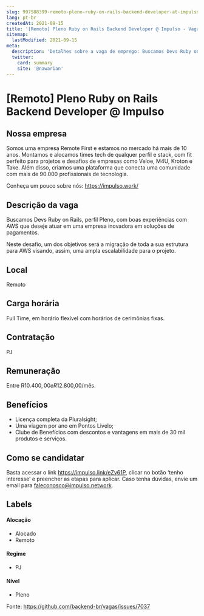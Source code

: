 ```yaml
---
slug: 997588399-remoto-pleno-ruby-on-rails-backend-developer-at-impulso
lang: pt-br
createdAt: 2021-09-15
title: '[Remoto] Pleno Ruby on Rails Backend Developer @ Impulso - Vaga de Emprego'
sitemap:
  lastModified: 2021-09-15
meta:
  description: 'Detalhes sobre a vaga de emprego: Buscamos Devs Ruby on Rails, perfil Pleno, com boas experiências com AWS que deseje atuar em uma empresa inovadora em soluções de pagamentos.  Neste desafio, um dos objetivos será a migração de toda a sua estrutura para AWS visando, assim, uma ampla escalabilidade para o projeto.'
  twitter:
    card: summary
    site: '@nawarian'
---
```


# [Remoto] Pleno Ruby on Rails Backend Developer @ Impulso

## Nossa empresa

Somos uma empresa Remote First e estamos no mercado há mais de 10 anos. Montamos e alocamos times tech de qualquer perfil e stack, com fit perfeito para projetos e desafios de empresas como Veloe, M4U, Kroton e Take. Além disso, criamos uma plataforma que conecta uma comunidade com mais de 90.000 profissionais de tecnologia.

Conheça um pouco sobre nós: https://impulso.work/

## Descrição da vaga

Buscamos Devs Ruby on Rails, perfil Pleno, com boas experiências com AWS que deseje atuar em uma empresa inovadora em soluções de pagamentos. 

Neste desafio, um dos objetivos será a migração de toda a sua estrutura para AWS visando, assim, uma ampla escalabilidade para o projeto.

## Local

Remoto

## Carga horária

Full Time, em horário flexível com horários de cerimônias fixas.

## Contratação

PJ 

## Remuneração

Entre R$10.400,00 e R$12.800,00/mês.

## Benefícios

- Licença completa da Pluralsight;
- Uma viagem por ano em Pontos Livelo;
- Clube de Benefícios com descontos e vantagens em mais de 30 mil produtos e serviços.

## Como se candidatar

Basta acessar o link https://impulso.link/eZv61P, clicar no botão ‘tenho interesse’ e preencher as etapas para aplicar. Caso tenha dúvidas, envie um email para faleconosco@impulso.network.

## Labels
<!-- retire os labels que não fazem sentido à vaga -->

#### Alocação
- Alocado
- Remoto

#### Regime

- PJ

#### Nível

- Pleno





Fonte: https://github.com/backend-br/vagas/issues/7037